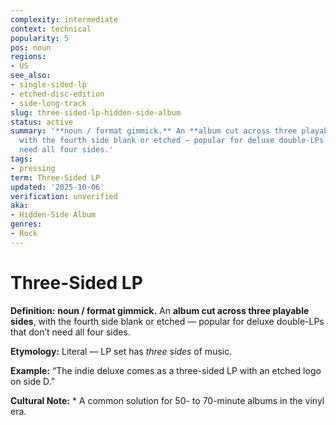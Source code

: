 ```yaml
---
complexity: intermediate
context: technical
popularity: 5
pos: noun
regions:
- US
see_also:
- single-sided-lp
- etched-disc-edition
- side-long-track
slug: three-sided-lp-hidden-side-album
status: active
summary: '**noun / format gimmick.** An **album cut across three playable sides**,
  with the fourth side blank or etched — popular for deluxe double-LPs that don’t
  need all four sides.'
tags:
- pressing
term: Three-Sided LP
updated: '2025-10-06'
verification: unverified
aka:
- Hidden-Side Album
genres:
- Rock
---
```


# Three-Sided LP

**Definition:** **noun / format gimmick.** An **album cut across three playable sides**, with the fourth side blank or etched — popular for deluxe double-LPs that don’t need all four sides.

**Etymology:** Literal — LP set has *three sides* of music.

**Example:** “The indie deluxe comes as a three-sided LP with an etched logo on side D.”

**Cultural Note:** * A common solution for 50- to 70-minute albums in the vinyl era.

